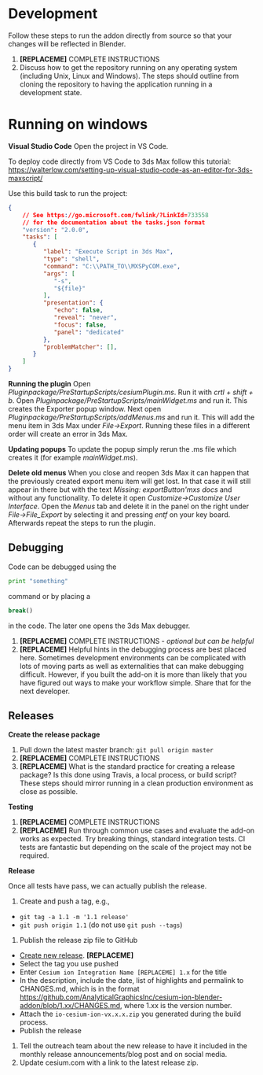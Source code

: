 # Development

Follow these steps to run the addon directly from source so that your changes will be reflected in Blender.

1. **[REPLACEME]** COMPLETE INSTRUCTIONS
1. Discuss how to get the repository running on any operating system (including Unix, Linux and Windows). The steps should outline from cloning the repository to having the application running in a development state.


# Running on windows

**Visual Studio Code**
Open the project in VS Code.

To deploy code directly from VS Code to 3ds Max follow this tutorial:
https://walterlow.com/setting-up-visual-studio-code-as-an-editor-for-3ds-maxscript/

Use this build task to run the project:
```json
{
    // See https://go.microsoft.com/fwlink/?LinkId=733558
    // for the documentation about the tasks.json format
    "version": "2.0.0",
    "tasks": [
       {
          "label": "Execute Script in 3ds Max",
          "type": "shell",
          "command": "C:\\PATH_TO\\MXSPyCOM.exe",
          "args": [
             "-s",
             "${file}"
          ],
          "presentation": {
             "echo": false,
             "reveal": "never",
             "focus": false,
             "panel": "dedicated"
          },
          "problemMatcher": [],
       }
    ]
}
```

**Running the plugin**
Open *Pluginpackage/PreStartupScripts/cesiumPlugin.ms*.
Run it with *crtl + shift + b*.
Open *Pluginpackage/PreStartupScripts/mainWidget.ms* and run it. This creates the Exporter popup window.
Next open *Pluginpackage/PreStartupScripts/addMenus.ms* and run it. This will add the menu item in 3ds Max under *File->Export*.
Running these files in a different order will create an error in 3ds Max.

**Updating popups**
To update the popup simply rerun the .ms file which creates it (for example *mainWidget.ms*).

**Delete old menus**
When you close and reopen 3ds Max it can happen that the previously created export menu item will get lost. In that case it will still appear in there but with the text *Missing: exportButton'mxs docs* and without any functionality. To delete it open *Customize->Customize User Interface*. Open the *Menus* tab and delete it in the panel on the right under *File->File_Export* by selecting it and pressing *entf* on your key board. Afterwards repeat the steps to run the plugin.


## Debugging
Code can be debugged using the
```python
print "something"
```
command or by placing a 
```python
break()
```
in the code. The later one opens the 3ds Max debugger.


1. **[REPLACEME]** COMPLETE INSTRUCTIONS - _optional but can be helpful_
1. **[REPLACEME]** Helpful hints in the debugging process are best placed here. Sometimes development environments can be complicated with lots of moving parts as well as externalities that can make debugging difficult. However, if you built the add-on it is more than likely that you have figured out ways to make your workflow simple. Share that for the next developer.

## Releases

**Create the release package**

1. Pull down the latest master branch: `git pull origin master`
1. **[REPLACEME]** COMPLETE INSTRUCTIONS
1. **[REPLACEME]** What is the standard practice for creating a release package? Is this done using Travis, a local process, or build script? These steps should mirror running in a clean production environment as close as possible.

**Testing**

1. **[REPLACEME]** COMPLETE INSTRUCTIONS
1. **[REPLACEME]** Run through common use cases and evaluate the add-on works as expected. Try breaking things, standard integration tests. CI tests are fantastic but depending on the scale of the project may not be required.

**Release**

Once all tests have pass, we can actually publish the release.

1. Create and push a tag, e.g.,

-   `git tag -a 1.1 -m '1.1 release'`
-   `git push origin 1.1` (do not use `git push --tags`)

1. Publish the release zip file to GitHub

-   [Create new release](https://github.com/ORG/REPO/releases/new). **[REPLACEME]**
-   Select the tag you use pushed
-   Enter `Cesium ion Integration Name [REPLACEME] 1.x` for the title
-   In the description, include the date, list of highlights and permalink to CHANGES.md, which is in the format https://github.com/AnalyticalGraphicsInc/cesium-ion-blender-addon/blob/1.xx/CHANGES.md, where 1.xx is the version number.
-   Attach the `io-cesium-ion-vx.x.x.zip` you generated during the build process.
-   Publish the release

1. Tell the outreach team about the new release to have it included in the monthly release announcements/blog post and on social media.
1. Update cesium.com with a link to the latest release zip.
